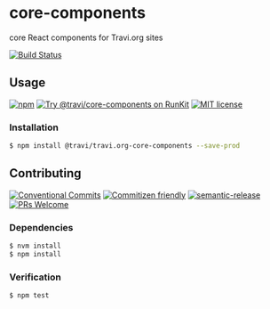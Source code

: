 # core-components

core React components for Travi.org sites

<!-- status badges -->
[![Build Status][ci-badge]][ci-link]

## Usage

<!-- consumer badges -->
[![npm][npm-badge]][npm-link]
[![Try @travi&#x2F;core-components on RunKit][runkit-badge]][runkit-link]
[![MIT license][license-badge]][license-link]

### Installation

```sh
$ npm install @travi/travi.org-core-components --save-prod
```

## Contributing

<!-- contribution badges -->
[![Conventional Commits][commit-convention-badge]][commit-convention-link]
[![Commitizen friendly][commitizen-badge]][commitizen-link]
[![semantic-release][semantic-release-badge]][semantic-release-link]
[![PRs Welcome][PRs-badge]][PRs-link]

### Dependencies

```sh
$ nvm install
$ npm install
```

### Verification

```sh
$ npm test
```

[npm-link]: https://www.npmjs.com/package/@travi/travi.org-core-components
[npm-badge]: https://img.shields.io/npm/v/@travi/travi.org-core-components.svg
[runkit-link]: https://npm.runkit.com/@travi/travi.org-core-components
[runkit-badge]: https://badge.runkitcdn.com/@travi/travi.org-core-components.svg
[license-link]: LICENSE
[license-badge]: https://img.shields.io/github/license/travi-org/core-components.svg
[ci-link]: https://travis-ci.com/travi-org/core-components
[ci-badge]: https://img.shields.io/travis/com/travi-org/core-components/master.svg
[commit-convention-link]: https://conventionalcommits.org
[commit-convention-badge]: https://img.shields.io/badge/Conventional%20Commits-1.0.0-yellow.svg
[commitizen-link]: http://commitizen.github.io/cz-cli/
[commitizen-badge]: https://img.shields.io/badge/commitizen-friendly-brightgreen.svg
[semantic-release-link]: https://github.com/semantic-release/semantic-release
[semantic-release-badge]: https://img.shields.io/badge/%20%20%F0%9F%93%A6%F0%9F%9A%80-semantic--release-e10079.svg
[PRs-link]: http://makeapullrequest.com
[PRs-badge]: https://img.shields.io/badge/PRs-welcome-brightgreen.svg
